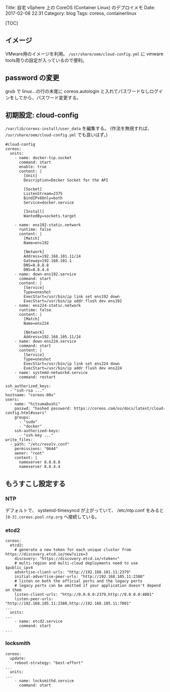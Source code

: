 Title: 自宅 vSphere 上の CoreOS (Container Linux) のデプロイメモ
Date: 2017-02-08 22:31
Category: blog
Tags: coreos, containerlinux

[TOC]

## イメージ
VMware用のイメージを利用。
`/usr/share/oem/cloud-config.yml` に vmware tools周りの設定が入っているので便利。

## password の変更

grub で linux...の行の末尾に coreos.autologin と入れてパスワードなしログインをしてから、パスワード変更する。

## 初期設定: cloud-config

`/var/lib/coreos-install/user_data` を編集する。
(作法を無視すれば、 `/usr/share/oem/cloud-config.yml` でも良いはず。)

```
#cloud-config
coreos:
  units:
    - name: docker-tcp.socket
      command: start
      enable: true
      content: |
        [Unit]
        Description=Docker Socket for the API

        [Socket]
        ListenStream=2375
        BindIPv6Only=both
        Service=docker.service

        [Install]
        WantedBy=sockets.target

    - name: ens192-static.network
      runtime: false
      content: |
        [Match]
        Name=ens192

        [Network]
        Address=192.168.101.11/24
        Gateway=192.168.101.1
        DNS=8.8.8.8
        DNS=8.8.4.4
    - name: down-ens192.service
      command: start
      content: |
        [Service]
        Type=oneshot
        ExecStart=/usr/bin/ip link set ens192 down
        ExecStart=/usr/bin/ip addr flush dev ens192
    - name: ens224-static.network
      runtime: false
      content: |
        [Match]
        Name=ens224

        [Network]
        Address=192.168.105.11/24
    - name: down-ens224.service
      command: start
      content: |
        [Service]
        Type=oneshot
        ExecStart=/usr/bin/ip link set ens224 down
        ExecStart=/usr/bin/ip addr flush dev ens224
    - name: systemd-networkd.service
      command: restart

ssh_authorized_keys:
  - "ssh-rsa ..."
hostname: "coreos-00x"
users:
  - name: "hitsumabushi"
    passwd: "hashed password: https://coreos.com/os/docs/latest/cloud-config.html#users"
    groups:
      - "sudo"
      - "docker"
    ssh-authorized-keys:
      - "ssh-key ..."
write_files:
  - path: "/etc/resolv.conf"
    permissions: "0644"
    owner: "root"
    content: |
      nameserver 8.8.8.8
      nameserver 8.8.4.4
```

## もうすこし設定する

### NTP
デフォルトで、 systemd-timesyncd が上がっていて、 /etc/ntp.conf をみると `[0-3].coreos.pool.ntp.org` へ接続している。

### etcd2

```
coreos:
  etcd2:
    # generate a new token for each unique cluster from https://discovery.etcd.io/new?size=3
    discovery: "https://discovery.etcd.io/<token>"
    # multi-region and multi-cloud deployments need to use $public_ipv4
    advertise-client-urls: "http://192.168.101.11:2379"
    initial-advertise-peer-urls: "http://192.168.105.11:2380"
    # listen on both the official ports and the legacy ports
    # legacy ports can be omitted if your application doesn't depend on them
    listen-client-urls: "http://0.0.0.0:2379,http://0.0.0.0:4001"
    listen-peer-urls: "http://192.168.105.11:2380,http://192.168.105.11:7001"
...
  units:
...
    - name: etcd2.service
      command: start
...
```

### locksmith
```
coreos:
  update:
    reboot-strategy: "best-effort"
...
  units:
...
    - name: locksmithd.service
      command: start
```


